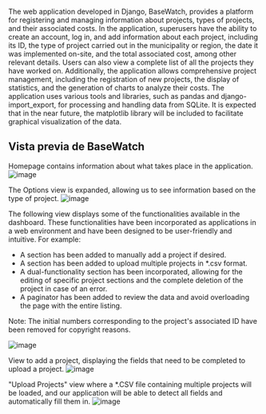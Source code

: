 The web application developed in Django, BaseWatch, provides a platform for registering and managing information about projects, types of projects, and their associated costs. In the application, superusers have the ability to create an account, log in, and add information about each project, including its ID, the type of project carried out in the municipality or region, the date it was implemented on-site, and the total associated cost, among other relevant details. Users can also view a complete list of all the projects they have worked on. Additionally, the application allows comprehensive project management, including the registration of new projects, the display of statistics, and the generation of charts to analyze their costs. The application uses various tools and libraries, such as pandas and django-import_export, for processing and handling data from SQLite. It is expected that in the near future, the matplotlib library will be included to facilitate graphical visualization of the data.

## Vista previa de BaseWatch
Homepage contains information about what takes place in the application.
![image](https://user-images.githubusercontent.com/72874155/228393182-0e742a66-0f88-4b69-9097-fdc7d89eb075.png)

The Options view is expanded, allowing us to see information based on the type of project.
![image](https://user-images.githubusercontent.com/72874155/228394764-20865288-baac-4e32-9118-119f654466dd.png)


The following view displays some of the functionalities available in the dashboard. These functionalities have been incorporated as applications in a web environment and have been designed to be user-friendly and intuitive. For example:

- A section has been added to manually add a project if desired.
- A section has been added to upload multiple projects in *.csv format.
- A dual-functionality section has been incorporated, allowing for the editing of specific project sections and the complete deletion of the project in case of an error.
- A paginator has been added to review the data and avoid overloading the page with the entire listing.

Note: The initial numbers corresponding to the project's associated ID have been removed for copyright reasons.

![image](https://user-images.githubusercontent.com/72874155/228393934-28d8c516-08a4-4e2a-8b60-e8bd7883d0c9.png)

View to add a project, displaying the fields that need to be completed to upload a project.
![image](https://user-images.githubusercontent.com/72874155/228401121-5b75aa9e-9b64-464d-9401-6559ef21a208.png)

"Upload Projects" view where a *.CSV file containing multiple projects will be loaded, and our application will be able to detect all fields and automatically fill them in.
![image](https://user-images.githubusercontent.com/72874155/228401348-57d843cd-9dcd-48dd-9c1f-5eaec1cee4e4.png)


